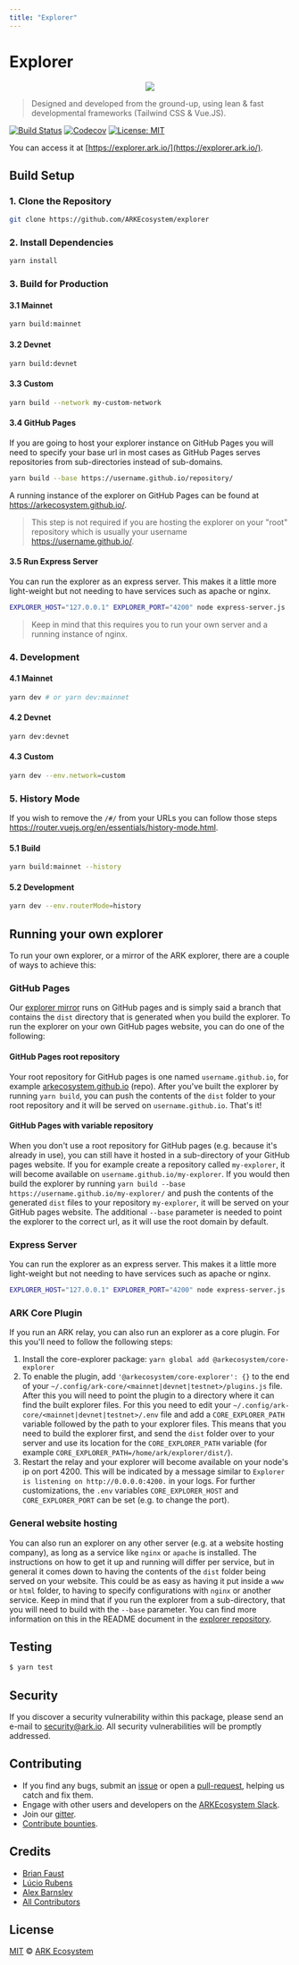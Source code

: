 ```yaml
---
title: "Explorer"
---
```


# Explorer

<p align="center">
    <img src="https://github.com/ARKEcosystem/explorer/raw/master/ARKExplorer.png" />
</p>

> Designed and developed from the ground-up, using lean & fast developmental frameworks (Tailwind CSS & Vue.JS).

[![Build Status](https://badgen.now.sh/circleci/github/ARKEcosystem/explorer)](https://circleci.com/gh/ARKEcosystem/explorer)
[![Codecov](https://badgen.now.sh/codecov/c/github/arkecosystem/explorer)](https://codecov.io/gh/arkecosystem/explorer)
[![License: MIT](https://badgen.now.sh/badge/license/MIT/green)](https://opensource.org/licenses/MIT)

You can access it at [https://explorer.ark.io/](https://explorer.ark.io/).

## Build Setup

### 1. Clone the Repository

```bash
git clone https://github.com/ARKEcosystem/explorer
```

### 2. Install Dependencies

```bash
yarn install
```

### 3. Build for Production

#### 3.1 Mainnet

```bash
yarn build:mainnet
```

#### 3.2 Devnet

```bash
yarn build:devnet
```

#### 3.3 Custom

```bash
yarn build --network my-custom-network
```

#### 3.4 GitHub Pages

If you are going to host your explorer instance on GitHub Pages you will need to specify your base url in most cases as GitHub Pages serves repositories from sub-directories instead of sub-domains.

```bash
yarn build --base https://username.github.io/repository/
```

A running instance of the explorer on GitHub Pages can be found at https://arkecosystem.github.io/.

> This step is not required if you are hosting the explorer on your "root" repository which is usually your username https://username.github.io/.

#### 3.5 Run Express Server

You can run the explorer as an express server. This makes it a little more light-weight but not needing to have services such as apache or nginx.

```bash
EXPLORER_HOST="127.0.0.1" EXPLORER_PORT="4200" node express-server.js
```

> Keep in mind that this requires you to run your own server and a running instance of nginx.

### 4. Development

#### 4.1 Mainnet

```bash
yarn dev # or yarn dev:mainnet
```

#### 4.2 Devnet

```bash
yarn dev:devnet
```

#### 4.3 Custom

```bash
yarn dev --env.network=custom
```

### 5. History Mode

If you wish to remove the `/#/` from your URLs you can follow those steps https://router.vuejs.org/en/essentials/history-mode.html.

#### 5.1 Build

```bash
yarn build:mainnet --history
```

#### 5.2 Development

```bash
yarn dev --env.routerMode=history
```

## Running your own explorer

To run your own explorer, or a mirror of the ARK explorer, there are a couple of ways to achieve this:

### GitHub Pages
Our [explorer mirror](https://arkecosystem.github.io/explorer/) runs on GitHub pages and is simply said a branch that contains the `dist` directory that is generated when you build the explorer. To run the explorer on your own GitHub pages website, you can do one of the following:

#### GitHub Pages root repository
Your root repository for GitHub pages is one named `username.github.io`, for example [arkecosystem.github.io](https://github.com/ArkEcosystem/arkecosystem.github.io) (repo). After you've built the explorer by running `yarn build`, you can push the contents of the `dist` folder to your root repository and it will be served on `username.github.io`. That's it!

#### GitHub Pages with variable repository
When you don't use a root repository for GitHub pages (e.g. because it's already in use), you can still have it hosted in a sub-directory of your GitHub pages website. If you for example create a repository called `my-explorer`, it will become available on `username.github.io/my-explorer`. If you would then build the explorer by running `yarn build --base https://username.github.io/my-explorer/` and push the contents of the generated `dist` files to your repository `my-explorer`, it will be served on your GitHub pages website. The additional `--base` parameter is needed to point the explorer to the correct url, as it will use the root domain by default.

### Express Server
You can run the explorer as an express server. This makes it a little more light-weight but not needing to have services such as apache or nginx.

```bash
EXPLORER_HOST="127.0.0.1" EXPLORER_PORT="4200" node express-server.js
```

### ARK Core Plugin
If you run an ARK relay, you can also run an explorer as a core plugin. For this you'll need to follow the following steps:

1. Install the core-explorer package: `yarn global add @arkecosystem/core-explorer`
2. To enable the plugin, add `'@arkecosystem/core-explorer': {}` to the end of your `~/.config/ark-core/<mainnet|devnet|testnet>/plugins.js` file. After this you will need to point the plugin to a directory where it can find the built explorer files. For this you need to edit your `~/.config/ark-core/<mainnet|devnet|testnet>/.env` file and add a `CORE_EXPLORER_PATH` variable followed by the path to your explorer files. This means that you need to build the explorer first, and send the `dist` folder over to your server and use its location for the `CORE_EXPLORER_PATH` variable (for example `CORE_EXPLORER_PATH=/home/ark/explorer/dist/`).
3. Restart the relay and your explorer will become available on your node's ip on port 4200. This will be indicated by a message similar to `Explorer is listening on http://0.0.0.0:4200.` in your logs. For further customizations, the `.env` variables `CORE_EXPLORER_HOST` and `CORE_EXPLORER_PORT` can be set (e.g. to change the port).

### General website hosting
You can also run an explorer on any other server (e.g. at a website hosting company), as long as a service like `nginx` or `apache` is installed. The instructions on how to get it up and running will differ per service, but in general it comes down to having the contents of the `dist` folder being served on your website. This could be as easy as having it put inside a `www` or `html` folder, to having to specify configurations with `nginx` or another service. Keep in mind that if you run the explorer from a sub-directory, that you will need to build with the `--base` parameter. You can find more information on this in the README document in the [explorer repository](https://github.com/ArkEcosystem/explorer).

## Testing

```bash
$ yarn test
```

## Security

If you discover a security vulnerability within this package, please send an e-mail to security@ark.io. All security vulnerabilities will be promptly addressed.

## Contributing

- If you find any bugs, submit an [issue](https://github.com/ARKEcosystem/explorer/issues) or open a [pull-request](https://github.com/ARKEcosystem/explorer/pulls), helping us catch and fix them.
- Engage with other users and developers on the [ARKEcosystem Slack](https://ark.io/slack/).
- Join our [gitter](https://gitter.im/ark-developers/Lobby).
- [Contribute bounties](https://github.com/ARKEcosystem/bounty-program).

## Credits

- [Brian Faust](https://github.com/faustbrian)
- [Lúcio Rubens](https://github.com/luciorubeens)
- [Alex Barnsley](https://github.com/alexbarnsley)
- [All Contributors](https://github.com/ARKEcosystem/explorer/contributors)

## License

[MIT](https://github.com/ARKEcosystem/explorer/blob/master/LICENSE) © [ARK Ecosystem](https://ark.io)
